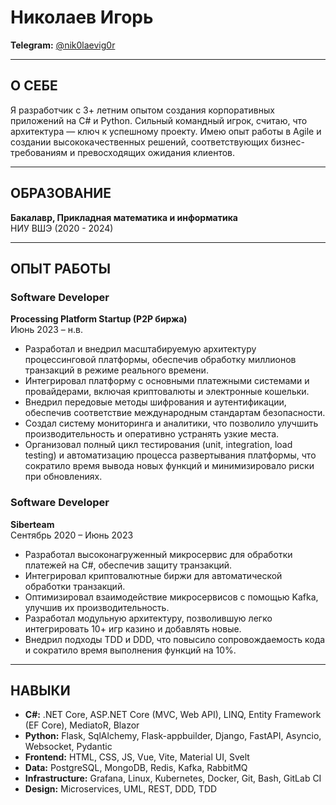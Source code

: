 # Николаев Игорь

**Telegram:** [@nik0laevig0r](https://t.me/nik0laevig0r)

---

## О СЕБЕ

Я разработчик с 3+ летним опытом создания корпоративных приложений на C# и Python. Сильный командный игрок, считаю, что архитектура — ключ к успешному проекту. Имею опыт работы в Agile и создании высококачественных решений, соответствующих бизнес-требованиям и превосходящих ожидания клиентов.

---

## ОБРАЗОВАНИЕ

**Бакалавр, Прикладная математика и информатика**  
НИУ ВШЭ (2020 - 2024)

---

## ОПЫТ РАБОТЫ

### Software Developer  
**Processing Platform Startup (P2P биржа)**  
Июнь 2023 – н.в.  
- Разработал и внедрил масштабируемую архитектуру процессинговой платформы, обеспечив обработку миллионов транзакций в режиме реального времени.
- Интегрировал платформу с основными платежными системами и провайдерами, включая криптовалюты и электронные кошельки.
- Внедрил передовые методы шифрования и аутентификации, обеспечив соответствие международным стандартам безопасности.
- Создал систему мониторинга и аналитики, что позволило улучшить производительность и оперативно устранять узкие места.
- Организовал полный цикл тестирования (unit, integration, load testing) и автоматизацию процесса развертывания платформы, что сократило время вывода новых функций и минимизировало риски при обновлениях.

### Software Developer  
**Siberteam**  
Сентябрь 2020 – Июнь 2023  
- Разработал высоконагруженный микросервис для обработки платежей на C#, обеспечив защиту транзакций.
- Интегрировал криптовалютные биржи для автоматической обработки транзакций.
- Оптимизировал взаимодействие микросервисов с помощью Kafka, улучшив их производительность.
- Разработал модульную архитектуру, позволившую легко интегрировать 10+ игр казино и добавлять новые.
- Внедрил подходы TDD и DDD, что повысило сопровождаемость кода и сократило время выполнения функций на 10%.

---

## НАВЫКИ

- **C#:** .NET Core, ASP.NET Core (MVC, Web API), LINQ, Entity Framework (EF Core), MediatoR, Blazor  
- **Python:** Flask, SqlAlchemy, Flask-appbuilder, Django, FastAPI, Asyncio, Websocket, Pydantic  
- **Frontend:** HTML, CSS, JS, Vue, Vite, Material UI, Svelt  
- **Data:** PostgreSQL, MongoDB, Redis, Kafka, RabbitMQ  
- **Infrastructure:** Grafana, Linux, Kubernetes, Docker, Git, Bash, GitLab CI  
- **Design:** Microservices, UML, REST, DDD, TDD
